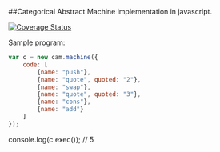 ##Categorical Abstract Machine implementation in javascript.

[![Coverage Status](https://coveralls.io/repos/agsh/CAM/badge.png)](https://coveralls.io/r/agsh/CAM)

Sample program:

```javascript
var c = new cam.machine({
	code: [
		{name: "push"},
		{name: "quote", quoted: "2"},
		{name: "swap"},
		{name: "quote", quoted: "3"},
		{name: "cons"},
		{name: "add"}
	]
});
```

console.log(c.exec()); // 5